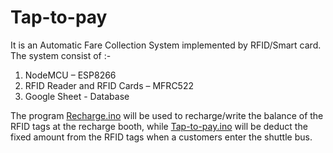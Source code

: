 # Tap-to-pay

It is an Automatic Fare Collection System implemented by RFID/Smart card. The system consist of :-
1. NodeMCU – ESP8266
2. RFID Reader and RFID Cards – MFRC522
3. Google Sheet - Database

The program [Recharge.ino](../blob/main/Recharge.ino) will be used to recharge/write the balance of the RFID tags at the recharge booth, while [Tap-to-pay.ino](../blob/main/Tap-to-pay.ino) will be deduct the fixed amount from the RFID tags when a customers enter the shuttle bus.

